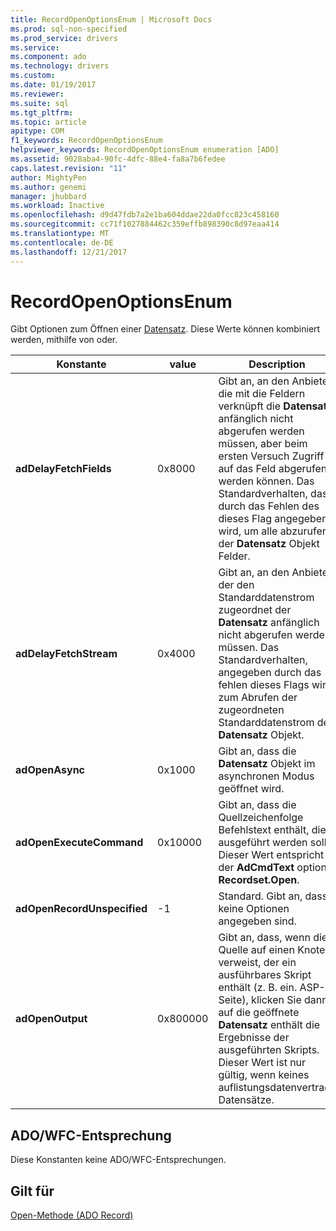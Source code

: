 ```yaml
---
title: RecordOpenOptionsEnum | Microsoft Docs
ms.prod: sql-non-specified
ms.prod_service: drivers
ms.service: 
ms.component: ado
ms.technology: drivers
ms.custom: 
ms.date: 01/19/2017
ms.reviewer: 
ms.suite: sql
ms.tgt_pltfrm: 
ms.topic: article
apitype: COM
f1_keywords: RecordOpenOptionsEnum
helpviewer_keywords: RecordOpenOptionsEnum enumeration [ADO]
ms.assetid: 9028aba4-90fc-4dfc-88e4-fa8a7b6fedee
caps.latest.revision: "11"
author: MightyPen
ms.author: genemi
manager: jhubbard
ms.workload: Inactive
ms.openlocfilehash: d9d47fdb7a2e1ba604ddae22da0fcc823c458160
ms.sourcegitcommit: cc71f1027884462c359effb898390c8d97eaa414
ms.translationtype: MT
ms.contentlocale: de-DE
ms.lasthandoff: 12/21/2017
---
```

# <a name="recordopenoptionsenum"></a>RecordOpenOptionsEnum
Gibt Optionen zum Öffnen einer [Datensatz](../../../ado/reference/ado-api/record-object-ado.md). Diese Werte können kombiniert werden, mithilfe von oder.  
  
|Konstante|value|Description|  
|--------------|-----------|-----------------|  
|**adDelayFetchFields**|0x8000|Gibt an, an den Anbieter, die mit die Feldern verknüpft die **Datensatz** anfänglich nicht abgerufen werden müssen, aber beim ersten Versuch Zugriff auf das Feld abgerufen werden können. Das Standardverhalten, das durch das Fehlen des dieses Flag angegeben wird, um alle abzurufen der **Datensatz** Objekt Felder.|  
|**adDelayFetchStream**|0x4000|Gibt an, an den Anbieter, der den Standarddatenstrom zugeordnet der **Datensatz** anfänglich nicht abgerufen werden müssen. Das Standardverhalten, angegeben durch das fehlen dieses Flags wird zum Abrufen der zugeordneten Standarddatenstrom der **Datensatz** Objekt.|  
|**adOpenAsync**|0x1000|Gibt an, dass die **Datensatz** Objekt im asynchronen Modus geöffnet wird.|  
|**adOpenExecuteCommand**|0x10000|Gibt an, dass die Quellzeichenfolge Befehlstext enthält, die ausgeführt werden soll. Dieser Wert entspricht der **AdCmdText** option **Recordset.Open**.|  
|**adOpenRecordUnspecified**|-1|Standard. Gibt an, dass keine Optionen angegeben sind.|  
|**adOpenOutput**|0x800000|Gibt an, dass, wenn die Quelle auf einen Knoten verweist, der ein ausführbares Skript enthält (z. B. ein. ASP-Seite), klicken Sie dann auf die geöffnete **Datensatz** enthält die Ergebnisse der ausgeführten Skripts. Dieser Wert ist nur gültig, wenn keines auflistungsdatenvertrags Datensätze.|  
  
## <a name="adowfc-equivalent"></a>ADO/WFC-Entsprechung  
 Diese Konstanten keine ADO/WFC-Entsprechungen.  
  
## <a name="applies-to"></a>Gilt für  
 [Open-Methode (ADO Record)](../../../ado/reference/ado-api/open-method-ado-record.md)
